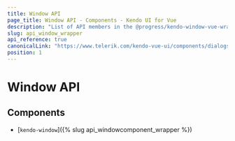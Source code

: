```yaml
---
title: Window API
page_title: Window API - Components - Kendo UI for Vue
description: "List of API members in the @progress/kendo-window-vue-wrapper package, part of Kendo UI for Vue."
slug: api_window_wrapper
api_reference: true
canonicalLink: "https://www.telerik.com/kendo-vue-ui/components/dialogs/api/"
position: 1
---
```


# Window API

## Components

* [`kendo-window`]({% slug api_windowcomponent_wrapper %})